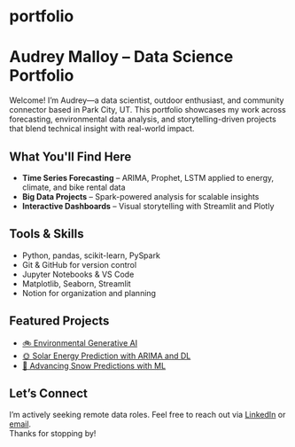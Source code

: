 # portfolio

#  Audrey Malloy – Data Science Portfolio

Welcome! I’m Audrey—a data scientist, outdoor enthusiast, and community connector based in Park City, UT. This portfolio showcases my work across forecasting, environmental data analysis, and storytelling-driven projects that blend technical insight with real-world impact.

##  What You'll Find Here

- **Time Series Forecasting** – ARIMA, Prophet, LSTM applied to energy, climate, and bike rental data
- **Big Data Projects** – Spark-powered analysis for scalable insights
- **Interactive Dashboards** – Visual storytelling with Streamlit and Plotly

##  Tools & Skills

- Python, pandas, scikit-learn, PySpark  
- Git & GitHub for version control  
- Jupyter Notebooks & VS Code  
- Matplotlib, Seaborn, Streamlit  
- Notion for organization and planning  

##  Featured Projects

- [🚲 Environmental Generative AI](#)  
- [🌞 Solar Energy Prediction with ARIMA and DL](https://github.com/audreymalloy/Springboard_DataScience/blob/main/Capstone-3-Solar/Documentation/Capstone_Final_Documentation.ipynb)  
- [🧭 Advancing Snow Predictions with ML](https://github.com/audreymalloy/Springboard_DataScience/blob/main/Capstone-Snow-Prediction/Documentation/Capstone_Final_Report.ipynb)  

##  Let’s Connect

I’m actively seeking remote data roles. Feel free to reach out via [LinkedIn](https://www.linkedin.com/in/audrey-malloy-374808215/) or [email](mailto:aamalloy@gmail.com).  
Thanks for stopping by!
